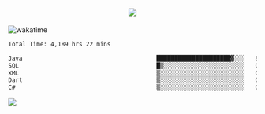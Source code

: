 <h1 align="center">
  <img src="https://readme-typing-svg.herokuapp.com/?font=Righteous&size=35&center=true&vCenter=true&width=500&height=70&duration=4000&lines=Hi!+%F0%9F%91%8B+I%27m+Ali%20Osman!;" />
</h1>


![wakatime](https://wakatime.com/share/@aliosmanoktar/3a8ffe71-6da4-4964-913b-2f09afbe53bf.svg?cache=none)
<!--START_SECTION:waka-->

```txt
Total Time: 4,189 hrs 22 mins

Java                                      █████████████████████▓░░░   86.61 %
SQL                                       █▒░░░░░░░░░░░░░░░░░░░░░░░   05.20 %
XML                                       ▒░░░░░░░░░░░░░░░░░░░░░░░░   01.72 %
Dart                                      ▒░░░░░░░░░░░░░░░░░░░░░░░░   01.66 %
C#                                        ▒░░░░░░░░░░░░░░░░░░░░░░░░   00.88 %
```

<!--END_SECTION:waka-->

<img src="https://profile-counter.glitch.me/aliosmanoktar/count.svg" />

